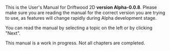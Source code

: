 This is the User's Manual for Driftwood 2D **version Alpha-0.0.8**. Please make sure you are reading the manual for the correct version you are trying to use, as features will change rapidly during Alpha development stage.

You can read the manual by selecting a topic on the left or by clicking "Next".

This manual is a work in progress. Not all chapters are completed.
